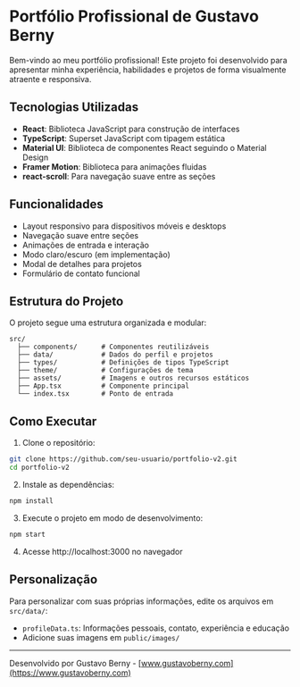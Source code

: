 # Portfólio Profissional de Gustavo Berny

Bem-vindo ao meu portfólio profissional! Este projeto foi desenvolvido para apresentar minha experiência, habilidades e projetos de forma visualmente atraente e responsiva.

## Tecnologias Utilizadas

- **React**: Biblioteca JavaScript para construção de interfaces
- **TypeScript**: Superset JavaScript com tipagem estática
- **Material UI**: Biblioteca de componentes React seguindo o Material Design
- **Framer Motion**: Biblioteca para animações fluidas
- **react-scroll**: Para navegação suave entre as seções

## Funcionalidades

- Layout responsivo para dispositivos móveis e desktops
- Navegação suave entre seções
- Animações de entrada e interação
- Modo claro/escuro (em implementação)
- Modal de detalhes para projetos
- Formulário de contato funcional

## Estrutura do Projeto

O projeto segue uma estrutura organizada e modular:

```
src/
  ├── components/      # Componentes reutilizáveis
  ├── data/            # Dados do perfil e projetos
  ├── types/           # Definições de tipos TypeScript
  ├── theme/           # Configurações de tema
  ├── assets/          # Imagens e outros recursos estáticos
  ├── App.tsx          # Componente principal
  └── index.tsx        # Ponto de entrada
```

## Como Executar

1. Clone o repositório:

```bash
git clone https://github.com/seu-usuario/portfolio-v2.git
cd portfolio-v2
```

2. Instale as dependências:

```bash
npm install
```

3. Execute o projeto em modo de desenvolvimento:

```bash
npm start
```

4. Acesse http://localhost:3000 no navegador

## Personalização

Para personalizar com suas próprias informações, edite os arquivos em `src/data/`:

- `profileData.ts`: Informações pessoais, contato, experiência e educação
- Adicione suas imagens em `public/images/`

---

Desenvolvido por Gustavo Berny - [www.gustavoberny.com](https://www.gustavoberny.com)
